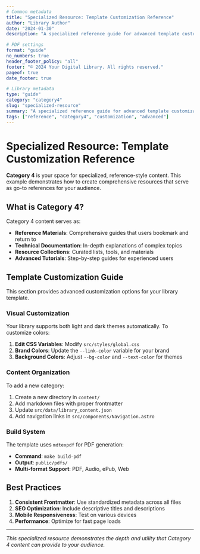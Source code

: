 ```yaml
---
# Common metadata
title: "Specialized Resource: Template Customization Reference"
author: "Library Author"
date: "2024-01-30"
description: "A specialized reference guide for advanced template customization. This Category 4 example shows how to create comprehensive reference materials."

# PDF settings
format: "guide"
no_numbers: true
header_footer_policy: "all"
footer: "© 2024 Your Digital Library. All rights reserved."
pageof: true
date_footer: true

# Library metadata
type: "guide"
category: "category4"
slug: "specialized-resource"
summary: "A specialized reference guide for advanced template customization. This Category 4 example shows how to create comprehensive reference materials."
tags: ["reference", "category4", "customization", "advanced"]
---
```


# Specialized Resource: Template Customization Reference

**Category 4** is your space for specialized, reference-style content. This example demonstrates how to create comprehensive resources that serve as go-to references for your audience.

## What is Category 4?

Category 4 content serves as:

- **Reference Materials**: Comprehensive guides that users bookmark and return to
- **Technical Documentation**: In-depth explanations of complex topics
- **Resource Collections**: Curated lists, tools, and materials
- **Advanced Tutorials**: Step-by-step guides for experienced users

## Template Customization Guide

This section provides advanced customization options for your library template.

### Visual Customization

Your library supports both light and dark themes automatically. To customize colors:

1. **Edit CSS Variables**: Modify `src/styles/global.css`
2. **Brand Colors**: Update the `--link-color` variable for your brand
3. **Background Colors**: Adjust `--bg-color` and `--text-color` for themes

### Content Organization

To add a new category:

1. Create a new directory in `content/`
2. Add markdown files with proper frontmatter
3. Update `src/data/library_content.json`
4. Add navigation links in `src/components/Navigation.astro`

### Build System

The template uses `mdtexpdf` for PDF generation:

- **Command**: `make build-pdf`
- **Output**: `public/pdfs/`
- **Multi-format Support**: PDF, Audio, ePub, Web

## Best Practices

1. **Consistent Frontmatter**: Use standardized metadata across all files
2. **SEO Optimization**: Include descriptive titles and descriptions
3. **Mobile Responsiveness**: Test on various devices
4. **Performance**: Optimize for fast page loads

---

*This specialized resource demonstrates the depth and utility that Category 4 content can provide to your audience.*
